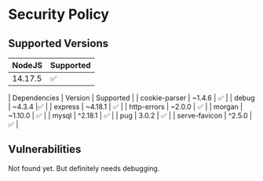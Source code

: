 # Security Policy

## Supported Versions

| NodeJS | Supported          |
| ------- | ------------------ |
|  14.17.5   | :white_check_mark: |

| Dependencies | Version | Supported          |
| cookie-parser | ~1.4.6 | :white_check_mark: |
| debug | ~4.3.4 |:white_check_mark: |
| express | ~4.18.1 | :white_check_mark: |
| http-errors | ~2.0.0 | :white_check_mark: |
| morgan | ~1.10.0 | :white_check_mark: |
| mysql | ^2.18.1 | :white_check_mark: |
| pug | 3.0.2 | :white_check_mark: |
| serve-favicon | ^2.5.0 | :white_check_mark: |

## Vulnerabilities

Not found yet. But definitely needs debugging.
